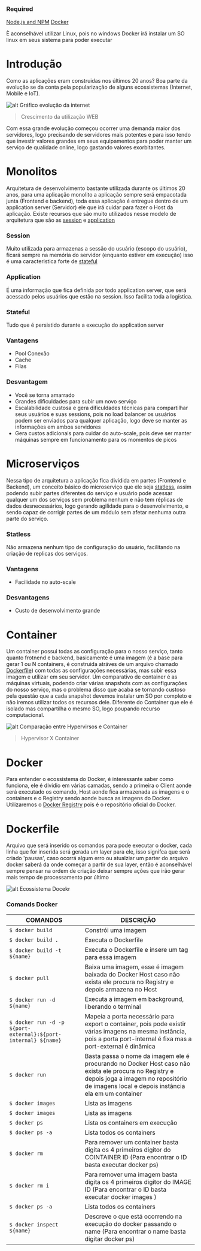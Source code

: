 ### Required
[Node.js and NPM](https://nodejs.org/en/download/)
[Docker](https://docs.docker.com/install/linux/docker-ce/ubuntu/#install-using-the-repository)

È aconselhável utilizar Linux, pois no windows Docker irá instalar um SO linux em seus sistema para poder executar

# Introdução
  Como as aplicações eram construidas nos últimos 20 anos? Boa parte da evolução se da conta pela popularização de alguns ecossistemas (Internet, Mobile e IoT).

![alt Gráfico evolução da internet](http://missaodevops.com.br/img/warrior/cap03-ecommerce-growth-2018.png)
> Crescimento da utilização WEB

Com essa grande evolução começou ocorrer uma demanda maior dos servidores, logo precisando de servidores mais potentes e para isso tendo que investir valores grandes em seus equipamentos para poder manter um serviço de qualidade online, logo gastando valores exorbitantes.

# Monolitos
  Arquitetura de desenvolvimento bastante utilizada durante os últimos 20 anos, para uma aplicação monolito a aplicação sempre será empacotada junta (Frontend e backend), toda essa aplicação é entregue dentro de um application server (Servidor) ele que irá cuidar para fazer o Host da aplicação. Existe recursos que são muito utilizados nesse modelo de arquitetura que são as [session](###-session) e [application](###-applcation)

### Session
  Muito utilizada para armazenas a sessão do usuário (escopo do usuário), ficará sempre na memória do servidor (enquanto estiver em execução) isso é uma caracteristica forte de [stateful](###-stateful)

### Application
  É uma informação que fica definida por todo application server, que será acessado pelos usuários que estão na session. Isso facilita toda a logística.

### Stateful
 Tudo que é persistido durante a execução do application server

### Vantagens
- Pool Conexão
- Cache
- Filas

### Desvantagem
- Você se torna amarrado
- Grandes dificuldades para subir um novo serviço
- Escalabilidade custosa e gera dificuldades técnicas para compartilhar seus usuários e suas sessions, pois no load balancer os usuários podem ser enviados para qualquer aplicação, logo deve se manter as informações em ambos servidores
- Gera custos adicionais para cuidar do auto-scale, pois deve ser manter máquinas sempre em funcionamento para os momentos de picos

# Microserviços
  Nessa tipo de arquitetura a aplicação fica dividida em partes (Frontend e Backend), um conceito básico do microserviço  que ele seja [statless](###-statless), assim podendo subir partes diferentes do serviço e usuário pode acessar qualquer um dos serviços sem problema nenhum e não tem réplicas de dados desnecessários, logo gerando agilidade para o desenvolvimento, e sendo capaz de corrigir partes de um módulo sem afetar nenhuma outra parte do serviço.

### Statless
  Não armazena nenhum tipo de configuração do usuário, facilitando na criação de replicas dos serviços.

 ### Vantagens
 - Facilidade no auto-scale

 ### Desvantagens
 - Custo de desenvolvimento grande

# Container
  Um container possui todas as configuração para o nosso serviço, tanto quanto frotnend e backend, basicamente é uma imagem (é a base para gerar 1 ou N containers, é construida atráves de um arquivo chamado [Dockerfile](https://docs.docker.com/engine/reference/builder/)) com todas as configurações necessárias, mas subir essa imagem e utilizar em seu servidor. Um comparativo de container é as máquinas virtuais, podendo criar várias snapshots com as configurações do nosso serviço, mas o problema disso que acaba se tornando custoso pela questão que a cada snapshot devemos instalar um SO por completo e não iremos utilizar todos os recursos dele. Diferente do Container que ele é isolado mas compartilha o mesmo SO, logo poupando recurso computacional.

  ![alt Comparação entre Hypervirsos e Container](http://imesh.github.io/images/contvsvm.png)
  > Hypervisor X Container

# Docker

  Para entender o ecossistema do Docker, é interessante saber como funciona, ele é dividio em várias camadas, sendo a primeira o Client aonde será executado os comando, Host aonde fica armazenada as imagens e o containers e o Registry sendo aonde busca as imagens do Docker. Utilizaremos o [Docker Registry](https://hub.docker.com/) pois é o repositório oficial do Docker.

# Dockerfile

  Arquivo que será inserido os comandos para pode executar o docker, cada linha que for inserida será gerada um layer para ele, isso signifca que será criado 'pausas', caso ocorrá algum erro ou atualziar um parter do arquivo docker saberá da onde começar a partir de sua layer, então é aconselhável sempre pensar na ordem de criação deixar sempre ações que irão gerar mais tempo de processamento por último

![alt Ecossistema Docekr](https://docs.docker.com/engine/images/architecture.svg)
### Comands Docker

| COMANDOS                     | DESCRIÇÃO                                                                                                            |
| -------------------------    | -------------------------------------------------------------------------------------------------------------------- |
| `$ docker build`             | Constrói uma imagem                                                                                                  |
| `$ docker build . `          | Executa o Dockerfile                                                                                                 |
| `$ docker build -t ${name}`  | Executa o Dockerfile e insere um tag para essa imagem                                                                |
| `$ docker pull` | Baixa uma imagem, esse é imagem baixada do Docker Host caso não exista ele procura no Registry e depois armazena no Host |
| `$ docker run -d ${name}`  | Executa a imagem em background, liberando o terminal |
| `$ docker run -d -p ${port-external}:${port-internal} ${name}` | Mapeia a porta necessário para export o container, pois pode existir várias imagens                                                                    na mesma instância, pois a porta port-internal é fixa mas a port-external é                                                                            dinâmica |
| `$ docker run`               | Basta passa o nome da imagem ele é procurando no Docker Host caso não exista ele procura no Registry e depois joga a imagem no repositório de imagens local e depois instância ela em um container                                        |
| `$ docker images`            | Lista as imagens                                                                                                     |
| `$ docker images`            | Lista as imagens                                                                                                     |
| `$ docker ps`                | Lista os containers em execução                                                                                      |
| `$ docker ps -a`             | Lista todos os containers                                                                                            |
| `$ docker rm`                | Para remover um container basta digita os 4 primeiros digitor do COINTAINER ID (Para encontrar o ID basta executar                                     docker ps)                                                                                                           |
| `$ docker rm i`              | Para remover uma imagem basta digita os 4 primeiros digitor do IMAGE ID (Para encontrar o ID basta executar docker                                     images )                                                                                                             |
| `$ docker ps -a`             | Lista todos os containers                                                                                            |
| `$ docker inspect ${name}`   | Descreve o que está ocorrendo na execução do docker passando o name (Para encontrar o name basta digitar docker ps)  |